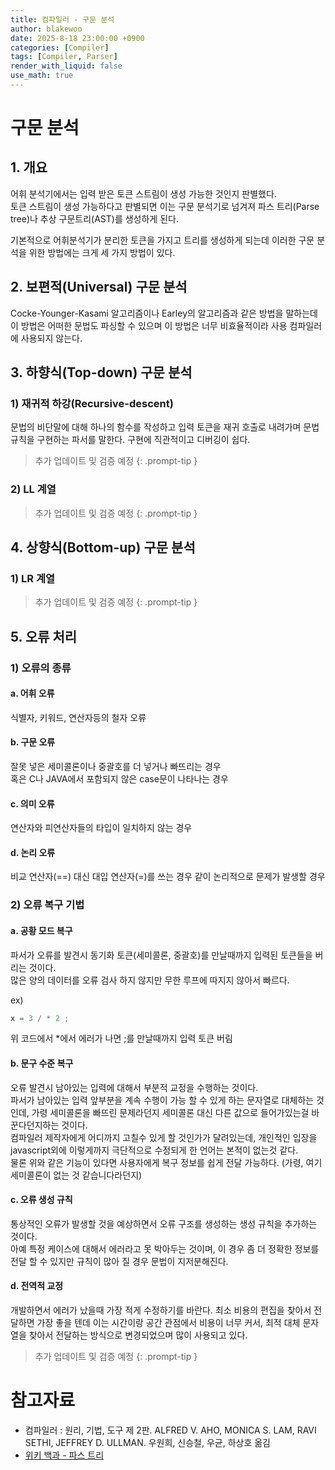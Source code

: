 ```yaml
---
title: 컴파일러 - 구문 분석
author: blakewoo
date: 2025-8-18 23:00:00 +0900
categories: [Compiler]
tags: [Compiler, Parser] 
render_with_liquid: false
use_math: true
---
```


# 구문 분석
## 1. 개요
어휘 분석기에서는 입력 받은 토큰 스트림이 생성 가능한 것인지 판별했다.   
토큰 스트림이 생성 가능하다고 판별되면 이는 구문 분석기로 넘겨져 파스 트리(Parse tree)나
추상 구문트리(AST)를 생성하게 된다.

기본적으로 어휘분석기가 분리한 토큰을 가지고 트리를 생성하게 되는데
이러한 구문 분석을 위한 방법에는 크게 세 가지 방법이 있다.

## 2. 보편적(Universal) 구문 분석
Cocke-Younger-Kasami 알고리즘이나 Earley의 알고리즘과 같은 방법을 말하는데
이 방법은 어떠한 문법도 파싱할 수 있으며 이 방법은 너무 비효율적이라 사용 컴파일러에 사용되지 않는다.

## 3. 하향식(Top-down) 구문 분석
### 1) 재귀적 하강(Recursive-descent)
문법의 비단말에 대해 하나의 함수를 작성하고 입력 토큰을 재귀 호출로 내려가며 문법 규칙을 구현하는
파서를 말한다. 구현에 직관적이고 디버깅이 쉽다.

> 추가 업데이트 및 검증 예정
{: .prompt-tip }

### 2) LL 계열

> 추가 업데이트 및 검증 예정
{: .prompt-tip }

## 4. 상향식(Bottom-up) 구문 분석
### 1) LR 계열

> 추가 업데이트 및 검증 예정
{: .prompt-tip }

## 5. 오류 처리
### 1) 오류의 종류
#### a. 어휘 오류
식별자, 키워드, 연산자등의 철자 오류

#### b. 구문 오류
잘못 넣은 세미콜론이나 중괄호를 더 넣거나 빠뜨리는 경우   
혹은 C나 JAVA에서 포함되지 않은 case문이 나타나는 경우

#### c. 의미 오류
연산자와 피연산자들의 타입이 일치하지 않는 경우

#### d. 논리 오류
비교 연산자(==) 대신 대입 연산자(=)를 쓰는 경우 같이 논리적으로 문제가 발생할 경우

### 2) 오류 복구 기법
#### a. 공황 모드 복구
파서가 오류를 발견시 동기화 토큰(세미콜론, 중괄호)를 만날때까지 입력된 토큰들을 버리는 것이다.   
많은 양의 데이터를 오류 검사 하지 않지만 무한 루프에 따지지 않아서 빠르다.

ex)

```c
x = 3 / * 2 ;
```
위 코드에서 *에서 에러가 나면 ;를 만날때까지 입력 토큰 버림

#### b. 문구 수준 복구
오류 발견시 남아있는 입력에 대해서 부분적 교정을 수행하는 것이다.   
파서가 남아있는 입력 앞부분을 계속 수행이 가능 할 수 있게 하는 문자열로 대체하는 것인데, 가령 세미콜론을 빠뜨린 문제라던지
세미콜론 대신 다른 값으로 들어가있는걸 바꾼다던지하는 것이다.   
컴파일러 제작자에게 어디까지 고칠수 있게 할 것인가가 달려있는데, 개인적인 입장을 javascript외에 이렇게까지 극단적으로
수정되게 한 언어는 본적이 없는것 같다.   
물론 위와 같은 기능이 있다면 사용자에게 복구 정보를 쉽게 전달 가능하다. (가령, 여기 세미콜론이 없는 것 같습니다라던지)

#### c. 오류 생성 규칙
통상적인 오류가 발생할 것을 예상하면서 오류 구조를 생성하는 생성 규칙을 추가하는 것이다.   
아예 특정 케이스에 대해서 에러라고 못 박아두는 것이며, 이 경우 좀 더 정확한 정보를 전달 할 수 있지만
규칙이 많아 질 경우 문법이 지저분해진다.

#### d. 전역적 교정
개발하면서 에러가 났을때 가장 적게 수정하기를 바란다. 최소 비용의 편집을 찾아서 전달하면 가장 좋을 텐데
이는 시간이랑 공간 관점에서 비용이 너무 커서, 최적 대체 문자열을 찾아서 전달하는 방식으로 변경되었으며
많이 사용되고 있다.

> 추가 업데이트 및 검증 예정
{: .prompt-tip }
 
# 참고자료
- 컴파일러 : 원리, 기법, 도구 제 2판. ALFRED V. AHO, MONICA S. LAM, RAVI SETHI, JEFFREY D. ULLMAN. 우원희, 신승철, 우균, 하상호 옮김
- [위키 백과 - 파스 트리](https://ko.wikipedia.org/wiki/%ED%8C%8C%EC%8A%A4_%ED%8A%B8%EB%A6%AC)

